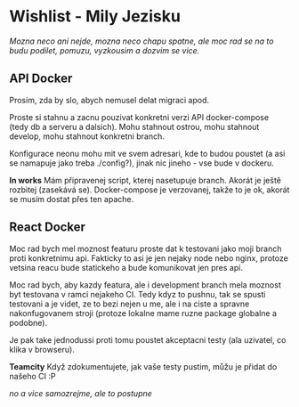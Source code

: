 # Wishlist - Mily Jezisku

_Mozna neco ani nejde, mozna neco chapu spatne, ale moc rad se na to budu podilet, pomuzu, vyzkousim a dozvim se vice._


## API Docker

Prosim, zda by slo, abych nemusel delat migraci apod.

Proste si stahnu a zacnu pouzivat konkretni verzi API docker-compose (tedy db a serveru a dalsich).
Mohu stahnout ostrou, mohu stahnout develop, mohu stahnout konkretni branch.

Konfigurace neonu mohu mit ve svem adresari, kde to budou poustet (a asi se namapuje jako treba ./config?),
jinak nic jineho - vse bude v dockeru.

**In works**
Mám připravenej script, kterej nasetupuje branch. Akorát je ještě rozbitej (zasekává se). Docker-compose je verzovanej, takže to je ok, akorát se musím dostat přes ten apache.


## React Docker

Moc rad bych mel moznost featuru proste dat k testovani jako moji branch proti konkretnimu api.
Fakticky to asi je jen nejaky node nebo nginx, protoze vetsina reacu bude statickeho a bude komunikovat jen pres api.

Moc rad bych, aby kazdy featura, ale i development branch mela moznost byt testovana v ramci nejakeho CI.
Tedy kdyz to pushnu, tak se spusti testovani a je videt, ze to bezi nejen u me, ale i na ciste a spravne nakonfugovanem stroji
(protoze lokalne mame ruzne package globalne a podobne).

Je pak take jednodussi proti tomu poustet akceptacni testy (ala uzivatel, co klika v browseru).

**Teamcity**
Když zdokumentujete, jak vaše testy pustim, můžu je přidat do našeho CI :P



_no a vice samozrejme, ale to postupne_